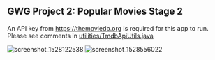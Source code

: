 ## GWG Project 2: Popular Movies Stage 2

An API key from https://themoviedb.org is required for this app to run. Please see comments in [utilities/TmdbApiUtils.java](https://github.com/mkillewald/GwG2018_Popular-Movies-Stage-2/blob/master/app/src/main/java/com/udacity/popularmovies/utilities/TmdbApiUtils.java)

![screenshot_1528122538](https://user-images.githubusercontent.com/5949433/40923680-7226a1ae-67e3-11e8-823c-6de2d59308e7.png) ![screenshot_1528556022](https://user-images.githubusercontent.com/5949433/41192907-88f8ee2a-6bd3-11e8-87c8-40dedc23a994.png)



